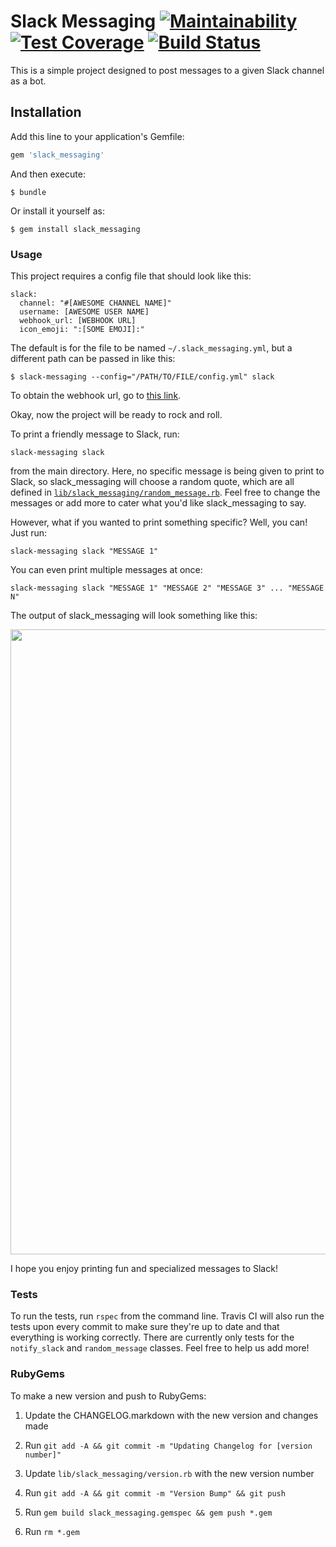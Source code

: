 # Slack Messaging [![Maintainability](https://api.codeclimate.com/v1/badges/c74baada70ad96048dc7/maintainability)](https://codeclimate.com/github/emmasax4/slack_messaging/maintainability) [![Test Coverage](https://api.codeclimate.com/v1/badges/c74baada70ad96048dc7/test_coverage)](https://codeclimate.com/github/emmasax4/slack_messaging/test_coverage) [![Build Status](https://travis-ci.com/emmasax4/slack_messaging.svg?branch=main)](https://travis-ci.com/emmasax4/slack_messaging)

This is a simple project designed to post messages to a given Slack channel as a bot.

## Installation

Add this line to your application's Gemfile:

```ruby
gem 'slack_messaging'
```

And then execute:

    $ bundle

Or install it yourself as:

    $ gem install slack_messaging

### Usage

This project requires a config file that should look like this:

```
slack:
  channel: "#[AWESOME CHANNEL NAME]"
  username: [AWESOME USER NAME]
  webhook_url: [WEBHOOK URL]
  icon_emoji: ":[SOME EMOJI]:"
```

The default is for the file to be named `~/.slack_messaging.yml`, but a different path can be passed in like this:

    $ slack-messaging --config="/PATH/TO/FILE/config.yml" slack

To obtain the webhook url, go to [this link](https://api.slack.com/incoming-webhooks).

Okay, now the project will be ready to rock and roll.

To print a friendly message to Slack, run:

```
slack-messaging slack
```

from the main directory. Here, no specific message is being given to print to Slack, so slack_messaging will choose a random quote, which are all defined in [`lib/slack_messaging/random_message.rb`](https://github.com/emmasax4/slack_messaging/blob/main/lib/slack_messaging/random_message.rb). Feel free to change the messages or add more to cater what you'd like slack_messaging to say.

However, what if you wanted to print something specific? Well, you can! Just run:

```
slack-messaging slack "MESSAGE 1"
```

You can even print multiple messages at once:

```
slack-messaging slack "MESSAGE 1" "MESSAGE 2" "MESSAGE 3" ... "MESSAGE N"
```

The output of slack_messaging will look something like this:

<img src="https://github.com/emmasax4/slack_messaging/blob/main/OutputFile.png" width="1000">

I hope you enjoy printing fun and specialized messages to Slack!

### Tests

To run the tests, run `rspec` from the command line. Travis CI will also run the tests upon every commit to make sure they're up to date and that everything is working correctly. There are currently only tests for the `notify_slack` and `random_message` classes. Feel free to help us add more!

### RubyGems
To make a new version and push to RubyGems:

1. Update the CHANGELOG.markdown with the new version and changes made

3. Run `git add -A && git commit -m "Updating Changelog for [version number]"`

2. Update `lib/slack_messaging/version.rb` with the new version number

4. Run `git add -A && git commit -m "Version Bump" && git push`

5. Run `gem build slack_messaging.gemspec && gem push *.gem`

6. Run `rm *.gem`

